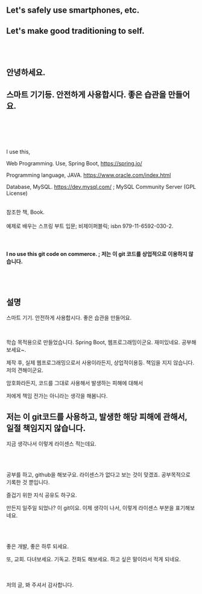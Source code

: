 <br/>
<h2?Hello~.</h2>
<h2>Let's safely use smartphones, etc.</h2> 
<h2>Let's make good traditioning to self.</h2><br/><br/>
<h2>안녕하세요.</h2>
<h2>스마트 기기등. 안전하게 사용합시다. 좋은 습관을 만들어요.</h2>

<br/><br/><br/><br/>

I use this, 

Web Programming. Use, Spring Boot, https://spring.io/

Programming language, JAVA. https://www.oracle.com/index.html

Database, MySQL. https://dev.mysql.com/ ; MySQL Community Server (GPL License)

<br/>
참조한 책, Book. <br/><br/>
예제로 배우는 스프링 부트 입문;  비제이퍼블릭; isbn 979-11-6592-030-2.
<br/><br/><br/>
<h4>I no use this git code on commerce. ;
저는 이 git 코드를 상업적으로 이용하지 않습니다.</h4>
<br/><br/>
<h2>설명</h2>

스마트 기기. 안전하게 사용합시다. 좋은 습관을 만들어요.


<br/>

학습 목적용으로 만들었습니다. Spring Boot, 웹프로그래밍이군요. 재미있네요.  공부해보세요~.


제작 후, 실제 웹프로그래밍으로서 사용이라든지, 상업적이용등. 책임을 지지 않습니다. 저의 견해이군요. 


암호화라든지, 코드를 그대로 사용해서 발생하는 피해에 대해서 


저에게 책임 전가는 아니라는 생각을 해봄니다. <h2>저는 이 git코드를 사용하고, 발생한 해당 피해에 관해서, 일절 책임지지 않습니다.</h2> 지금 생각나서 이렇게 라이센스 적는데요.


<br/>
<br/>

공부를 하고, github을 해보구요. 라이센스가 없다고 보는 것이 맞겠죠. 공부목적으로 기록한 것 뿐입니다. 

즐겁기 위한 지식 공유도 하구요.

만든지 일주일 되었나? 이 git이요. 이제 생각이 나서, 이렇게 라이센스 부분을 표기해보네요.

<br/>
<br/>

좋은 개발, 좋은 하루 되세요.


또, 교회. 다녀보세요. 기독교. 전화도 해보세요. 하고 싶은 말이라서 적게 되네요.

<br/><br/>
저의 글, 봐 주셔서 감사합니다.

